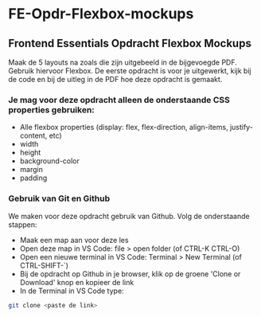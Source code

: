 # FE-Opdr-Flexbox-mockups
## Frontend Essentials Opdracht Flexbox Mockups

Maak de 5 layouts na zoals die zijn uitgebeeld in de bijgevoegde PDF. Gebruik hiervoor Flexbox. De eerste opdracht is voor je uitgewerkt, kijk bij de code en bij de uitleg in de PDF hoe deze opdracht is gemaakt. 

### Je mag voor deze opdracht alleen de onderstaande CSS properties gebruiken:
* Alle flexbox properties (display: flex, flex-direction, align-items, justify-content, etc)
* width
* height
* background-color
* margin
* padding

### Gebruik van Git en Github
We maken voor deze opdracht gebruik van Github. Volg de onderstaande stappen:
* Maak een map aan voor deze les
* Open deze map in VS Code: file > open folder (of CTRL-K CTRL-O)
* Open een nieuwe terminal in VS Code: Terminal > New Terminal (of CTRL-SHIFT-`)
* Bij de opdracht op Github in je browser, klik op de groene 'Clone or Download' knop en kopieer de link
* In de Terminal in VS Code type:
```bash 
git clone <paste de link>
```
